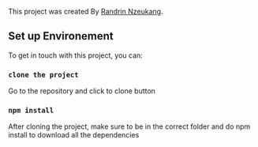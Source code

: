 This project was created By [Randrin Nzeukang](https://randrin-nzeukang.netlify.app/).

## Set up Environement

To get in touch with this project, you can:

### `clone the project`

Go to the repository and click to clone button

### `npm install`

After cloning the project, make sure to be in the correct folder and do npm install to download all the dependencies
